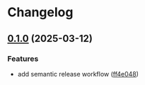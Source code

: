 # Changelog

## [0.1.0](https://github.com/xebis/github-actions-and-workflows/compare/v0.0.0...v0.1.0) (2025-03-12)

### Features

* add semantic release workflow ([ff4e048](https://github.com/xebis/github-actions-and-workflows/commit/ff4e048a98bf97c28f7819ceeb5c7248c9d3be07))
